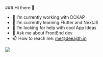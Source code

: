 <div class="bg-gray-dark">
  ### Hi there 👋

- 🔭 I’m currently working with DCKAP
- 🌱 I’m currently learning Flutter and NextJS
- 🤔 I’m looking for help with cool App Ideas
- 💬 Ask me about FrontEnd dev
- 📫 How to reach me: me@deeajith.in

<img src = "https://github-readme-stats.vercel.app/api?username=DeeAjith&&show_icons=true&title_color=ffffff&icon_color=7cccbf&text_color=daf7dc&bg_color=192734">


</div>
